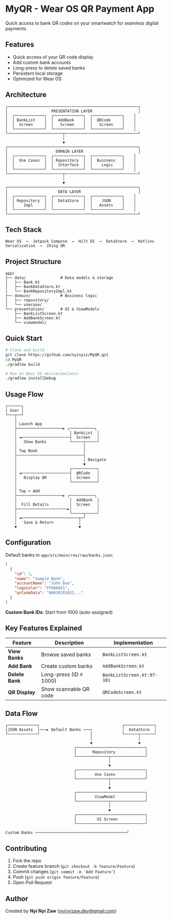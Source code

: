 # MyQR - Wear OS QR Payment App

Quick access to bank QR codes on your smartwatch for seamless digital payments.

## Features

- Quick access of your QR code display
- Add custom bank accounts
- Long-press to delete saved banks
- Persistent local storage
- Optimized for Wear OS

## Architecture

```
┌─────────────────────────────────────────────────────────┐
│                   PRESENTATION LAYER                    │
│  ┌─────────────┐  ┌─────────────┐  ┌─────────────┐    │
│  │ BankList    │  │  AddBank    │  │  QRCode     │    │
│  │  Screen     │  │   Screen    │  │   Screen    │    │
│  └─────────────┘  └─────────────┘  └─────────────┘    │
└────────────────────────┬────────────────────────────────┘
                         │
                         ▼
┌─────────────────────────────────────────────────────────┐
│                     DOMAIN LAYER                        │
│  ┌─────────────┐  ┌─────────────┐  ┌─────────────┐    │
│  │  Use Cases  │  │ Repository  │  │  Business   │    │
│  │             │  │  Interface  │  │    Logic    │    │
│  └─────────────┘  └─────────────┘  └─────────────┘    │
└────────────────────────┬────────────────────────────────┘
                         │
                         ▼
┌─────────────────────────────────────────────────────────┐
│                      DATA LAYER                         │
│  ┌─────────────┐  ┌─────────────┐  ┌─────────────┐    │
│  │ Repository  │  │  DataStore  │  │    JSON     │    │
│  │    Impl     │  │             │  │   Assets    │    │
│  └─────────────┘  └─────────────┘  └─────────────┘    │
└─────────────────────────────────────────────────────────┘
```

## Tech Stack

```
Wear OS  →  Jetpack Compose  →  Hilt DI  →  DataStore  →  Kotlinx Serialization  →  ZXing QR
```

## Project Structure

```
app/
├── data/               # Data models & storage
│   ├── Bank.kt
│   ├── BankDataStore.kt
│   └── BankRepositoryImpl.kt
├── domain/             # Business logic
│   ├── repository/
│   └── usecase/
└── presentation/       # UI & ViewModels
    ├── BankListScreen.kt
    ├── AddBankScreen.kt
    └── viewmodel/
```

## Quick Start

```bash
# Clone and build
git clone https://github.com/nyinyiz/MyQR.git
cd MyQR
./gradlew build

# Run on Wear OS device/emulator
./gradlew installDebug
```

## Usage Flow

```
┌──────┐
│ User │
└───┬──┘
    │
    │ Launch App
    ├────────────────────► ┌───────────┐
    │                       │ BankList  │
    │ ◄─────────────────────┤  Screen   │
    │   Show Banks          └─────┬─────┘
    │                             │
    │ Tap Bank                    │
    ├─────────────────────────────┤
    │                             │ Navigate
    │                             ▼
    │                       ┌───────────┐
    │ ◄─────────────────────┤  QRCode   │
    │   Display QR          │  Screen   │
    │                       └───────────┘
    │
    │ Tap + Add
    ├────────────────────► ┌───────────┐
    │                       │  AddBank  │
    │  Fill Details         │  Screen   │
    ├──────────────────────►│           │
    │                       └─────┬─────┘
    │ ◄─────────────────────────┬─┘
    │   Save & Return           │
    ▼                           ▼
```

## Configuration

Default banks in `app/src/main/res/raw/banks.json`:

```json
[
  {
    "id": 1,
    "name": "Sample Bank",
    "accountName": "John Doe",
    "logoColor": "FF00A651",
    "qrCodeData": "00020101021..."
  }
]
```

**Custom Bank IDs**: Start from 1000 (auto-assigned)

## Key Features Explained

| Feature | Description | Implementation |
|---------|-------------|----------------|
| **View Banks** | Browse saved banks | `BankListScreen.kt` |
| **Add Bank** | Create custom banks | `AddBankScreen.kt` |
| **Delete Bank** | Long-press (ID ≥ 1000) | `BankListScreen.kt:97-101` |
| **QR Display** | Show scannable QR code | `QRCodeScreen.kt` |

## Data Flow

```
┌─────────────┐                                    ┌─────────────┐
│JSON Assets  │───► Default Banks ───┐             │  DataStore  │
└─────────────┘                      │             └──────┬──────┘
                                     │                    │
                                     ▼                    ▼
                              ┌──────────────────────────────┐
                              │       Repository             │
                              └──────────────┬───────────────┘
                                             │
                                             ▼
                              ┌──────────────────────────────┐
                              │        Use Cases             │
                              └──────────────┬───────────────┘
                                             │
                                             ▼
                              ┌──────────────────────────────┐
                              │        ViewModel             │
                              └──────────────┬───────────────┘
                                             │
                                             ▼
                              ┌──────────────────────────────┐
                              │         UI Screen            │
                              └──────────────────────────────┘

Custom Banks ────────────────────────────────────────┘
```

## Contributing

1. Fork the repo
2. Create feature branch (`git checkout -b feature/Feature`)
3. Commit changes (`git commit -m 'Add Feature'`)
4. Push (`git push origin feature/Feature`)
5. Open Pull Request

## Author

Created by **Nyi Nyi Zaw** (nyinyizaw.dev@gmail.com)
